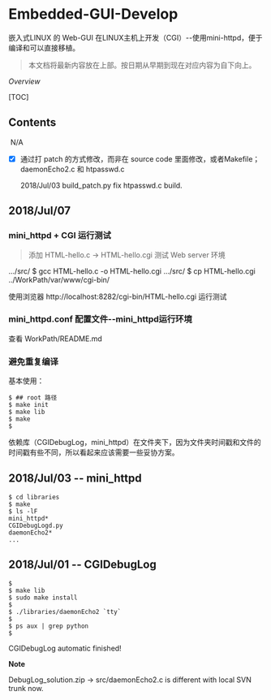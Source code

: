 # Embedded-GUI-Develop
嵌入式LINUX 的 Web-GUI 在LINUX主机上开发（CGI）--使用mini-httpd，便于编译和可以直接移植。

> 本文档将最新内容放在上部。按日期从早期到现在对应内容为自下向上。



*Overview*

[TOC]

## Contents

​    N/A

-[x] 通过打 patch 的方式修改，而非在 source code 里面修改，或者Makefile；daemonEcho2.c 和 htpasswd.c

  2018/Jul/03 build_patch.py fix htpasswd.c build.

## 2018/Jul/07

### mini_httpd + CGI 运行测试

> 添加 HTML-hello.c -> HTML-hello.cgi 测试 Web server 环境

  .../src/ $ gcc HTML-hello.c -o HTML-hello.cgi
  .../src/ $ cp HTML-hello.cgi ../WorkPath/var/www/cgi-bin/

  使用浏览器 http://localhost:8282/cgi-bin/HTML-hello.cgi 运行测试



### mini_httpd.conf 配置文件--mini_httpd运行环境

  查看 WorkPath/README.md



### 避免重复编译

基本使用：

```shell
$ ## root 路径
$ make init 
$ make lib
$ make
$
```

依赖库（CGIDebugLog，mini_httpd）在文件夹下，因为文件夹时间戳和文件的时间戳有些不同，所以看起来应该需要一些妥协方案。



## 2018/Jul/03 -- mini_httpd

```shell
$ cd libraries
$ make
$ ls -lF
mini_httpd*
CGIDebugLogd.py
daemonEcho2*
...
```



## 2018/Jul/01 -- CGIDebugLog

```shell
$ 
$ make lib
$ sudo make install
$ 
$ ./libraries/daemonEcho2 `tty`
$ 
$ ps aux | grep python
$ 
```

CGIDebugLog automatic finished!

**Note**

DebugLog_solution.zip -> src/daemonEcho2.c is different with local SVN trunk now.
